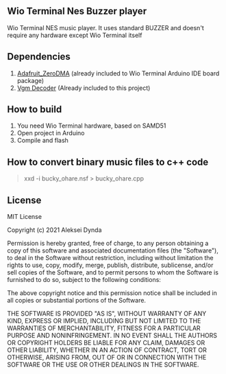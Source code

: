 ## Wio Terminal Nes Buzzer player

Wio Terminal NES music player. It uses standard BUZZER and doesn't require any
hardware except Wio Terminal itself

## Dependencies

1. [Adafruit_ZeroDMA](https://github.com/adafruit/Adafruit_ZeroDMA) (already included to Wio Terminal Arduino IDE board package)
2. [Vgm Decoder](https://github.com/lexus2k/vgm_decoder) (Already included to this project)

## How to build

1. You need Wio Terminal hardware, based on SAMD51
2. Open project in Arduino
3. Compile and flash

## How to convert binary music files to c++ code

> xxd -i bucky_ohare.nsf > bucky_ohare.cpp


## License

MIT License

Copyright (c) 2021 Aleksei Dynda

Permission is hereby granted, free of charge, to any person obtaining a copy
of this software and associated documentation files (the "Software"), to deal
in the Software without restriction, including without limitation the rights
to use, copy, modify, merge, publish, distribute, sublicense, and/or sell
copies of the Software, and to permit persons to whom the Software is
furnished to do so, subject to the following conditions:

The above copyright notice and this permission notice shall be included in all
copies or substantial portions of the Software.

THE SOFTWARE IS PROVIDED "AS IS", WITHOUT WARRANTY OF ANY KIND, EXPRESS OR
IMPLIED, INCLUDING BUT NOT LIMITED TO THE WARRANTIES OF MERCHANTABILITY,
FITNESS FOR A PARTICULAR PURPOSE AND NONINFRINGEMENT. IN NO EVENT SHALL THE
AUTHORS OR COPYRIGHT HOLDERS BE LIABLE FOR ANY CLAIM, DAMAGES OR OTHER
LIABILITY, WHETHER IN AN ACTION OF CONTRACT, TORT OR OTHERWISE, ARISING FROM,
OUT OF OR IN CONNECTION WITH THE SOFTWARE OR THE USE OR OTHER DEALINGS IN THE
SOFTWARE.
